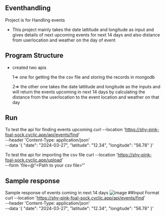 ## Eventhandling
Project is for Handling events
- This project mainly takes the date lattitude and longitude as input and gives details of next upcoming events for next 14 days and also distance from userlocation and weather on the day of event
## Program Structure
- created two apis 

  1=> one for getting the the csv file and storing the records in mongodb 

  2=> the other one takes the date lattitude and longitude as the inputs and will return the events upcoming in next 14 days by calculating the distance from the userlocation to the event location and weather on that day
## Run
To test the api for finding events upcoming
curl --location 'https://shy-pink-foal-sock.cyclic.app/api/events/find' \
--header 'Content-Type: application/json' \
--data '{
    "date": "2024-03-27",
    "latitude": "12.34",
    "longitude": "56.78"
}'


To test the api for importing the csv file 
curl --location 'https://shy-pink-foal-sock.cyclic.app/upload' \
--form 'file=@“<Path to your csv file>“’



## Sample response

Sample response of events coming in next 14 days
![image](https://github.com/Vamsikr2002/eventhandling/assets/115055314/cbb61575-189f-4e76-88ae-0c4874c943ef)
##Input Format
curl --location 'https://shy-pink-foal-sock.cyclic.app/api/events/find' \
--header 'Content-Type: application/json' \
--data '{
    "date": "2024-03-27",
    "latitude": "12.34",
    "longitude": "56.78"
}'


